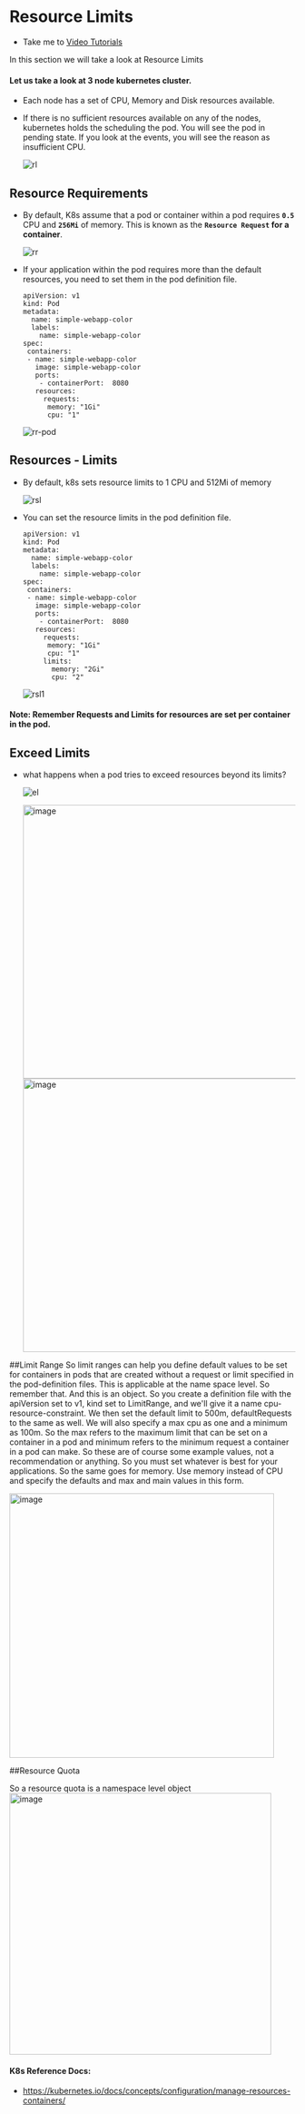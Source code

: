 # Resource Limits
  - Take me to [Video Tutorials](https://kodekloud.com/topic/resource-limits/)
  
In this section we will take a look at Resource Limits

#### Let us take a look at 3 node kubernetes cluster.
- Each node has a set of CPU, Memory and Disk resources available.
- If there is no sufficient resources available on any of the nodes, kubernetes holds the scheduling the pod. You will see the pod in pending state. If you look at the events, you will see the reason as insufficient CPU.
  
  ![rl](../../images/rl.PNG)
  
## Resource Requirements
- By default, K8s assume that a pod or container within a pod requires **`0.5`** CPU and **`256Mi`** of memory. This is known as the **`Resource Request` for a container**.
  
  ![rr](../../images/rr.PNG)
  
- If your application within the pod requires more than the default resources, you need to set them in the pod definition file.

  ```
  apiVersion: v1
  kind: Pod
  metadata:
    name: simple-webapp-color
    labels:
      name: simple-webapp-color
  spec:
   containers:
   - name: simple-webapp-color
     image: simple-webapp-color
     ports:
      - containerPort:  8080
     resources:
       requests:
        memory: "1Gi"
        cpu: "1"
  ```
  ![rr-pod](../../images/rr-pod.PNG) 
   
## Resources - Limits
- By default, k8s sets resource limits to 1 CPU and 512Mi of memory
  
  ![rsl](../../images/rsl.PNG)
  
- You can set the resource limits in the pod definition file.
  
  ```
  apiVersion: v1
  kind: Pod
  metadata:
    name: simple-webapp-color
    labels:
      name: simple-webapp-color
  spec:
   containers:
   - name: simple-webapp-color
     image: simple-webapp-color
     ports:
      - containerPort:  8080
     resources:
       requests:
        memory: "1Gi"
        cpu: "1"
       limits:
         memory: "2Gi"
         cpu: "2"
  ```
  ![rsl1](../../images/rsl1.PNG)
  
#### Note: Remember Requests and Limits for resources are set per container in the pod.
  
## Exceed Limits
- what happens when a pod tries to exceed resources beyond its limits?

   ![el](../../images/el.PNG)


   <img width="482" alt="image" src="https://github.com/Pradyumnyadav0992/certified-kubernetes-administrator-course/assets/94163028/4ab58ffc-3ba0-417e-9b90-91ee49cf1e54">


  <img width="482" alt="image" src="https://github.com/Pradyumnyadav0992/certified-kubernetes-administrator-course/assets/94163028/361cd14a-e63b-4a7c-a618-4b76005d71d7">


##Limit Range
So limit ranges can help you define default values to be set for containers in pods that are created without a request or limit specified in the pod-definition files. This is applicable at the name space level. So remember that. And this is an object. So you create a definition file with the apiVersion set to v1, kind set to LimitRange, and we'll give it a name cpu-resource-constraint. We then set the default limit to 500m, defaultRequests to the same as well. We will also specify a max cpu as one and a minimum as 100m. So the max refers to the maximum limit that can be set on a container in a pod and minimum refers to the minimum request a container in a pod can make. So these are of course some example values, not a recommendation or anything. So you must set whatever is best for your applications. So the same goes for memory. Use memory instead of CPU and specify the defaults and max and main values in this form.

<img width="466" alt="image" src="https://github.com/Pradyumnyadav0992/certified-kubernetes-administrator-course/assets/94163028/3d098baa-cf23-4377-abe2-53dbbd4cbbe1">

##Resource Quota

So a resource quota is a namespace level object
<img width="461" alt="image" src="https://github.com/Pradyumnyadav0992/certified-kubernetes-administrator-course/assets/94163028/e922405b-4f0f-41db-a52f-638f7a32e2b3">


#### K8s Reference Docs:
- https://kubernetes.io/docs/concepts/configuration/manage-resources-containers/
  
  
